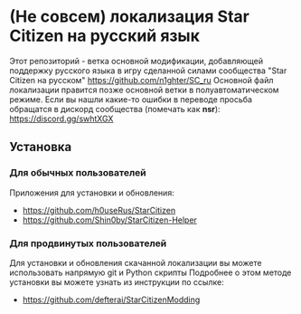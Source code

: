 # (Не совсем) локализация Star Citizen на русский язык

Этот репозиторий - ветка основной модификации, добавляющей поддержку русского языка в игру сделанной силами сообщества "Star Citizen на русском"  https://github.com/n1ghter/SC_ru
Основной файл локализации правится позже основной ветки в полуавтоматическом режиме.
Если вы нашли какие-то ошибки в переводе просьба обращатся в дискорд сообщества (помечать как **nsr**): https://discord.gg/swhtXGX

## Установка

### Для обычных пользователей

Приложения для установки и обновления:
* https://github.com/h0useRus/StarCitizen
* https://github.com/Shin0by/StarCitizen-Helper

### Для продвинутых пользователей

Для установки и обновления скачанной локализации вы можете использовать напрямую git и Python скрипты
Подробнее о этом методе установки вы можете узнать из инструкции по ссылке:  
* https://github.com/defterai/StarCitizenModding
